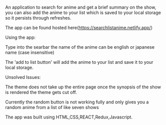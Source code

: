 An application to search for anime and get a brief summary on the show, you can also add the anime to your list which is saved to your local storage so it persists through refreshes.

The app can be found hosted here(https://searchlistanime.netlify.app/)

Using the app:

Type into the searbar the name of the anime can be english or japanese name (case insensitive)

The 'add to list button' will add the anime to your list and save it to your local storage.

Unsolved Issues:

The theme does not take up the entire page once the synopsis of the show is rendered the theme gets cut off.


Currently the random button is not working fully and only gives you a random anime from a list of like seven shows


The app was built using HTML,CSS,REACT,Redux,Javascript.
